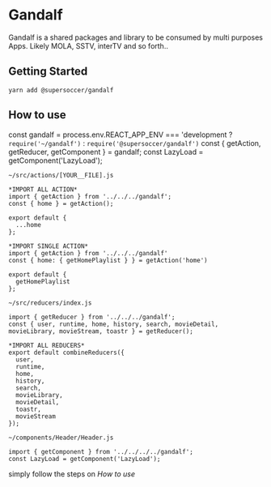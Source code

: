 # Gandalf

Gandalf is a shared packages and library to be consumed by multi purposes Apps. Likely MOLA, SSTV, interTV and so forth..

## Getting Started
`yarn add @supersoccer/gandalf`

## How to use
const gandalf = process.env.REACT_APP_ENV === 'development ? `require('~/gandalf')` : `require('@supersoccer/gandalf')`
const { getAction, getReducer, getComponent } = gandalf;
const LazyLoad = getComponent('LazyLoad');


`~/src/actions/[YOUR__FILE].js`
```
*IMPORT ALL ACTION*
import { getAction } from '../../../gandalf';
const { home } = getAction();

export default {
  ...home
};

*IMPORT SINGLE ACTION*
import { getAction } from '../../../gandalf'
const { home: { getHomePlaylist } } = getAction('home')

export default {
  getHomePlaylist
};
```


`~/src/reducers/index.js`
```
import { getReducer } from '../../../gandalf';
const { user, runtime, home, history, search, movieDetail, movieLibrary, movieStream, toastr } = getReducer();

*IMPORT ALL REDUCERS*
export default combineReducers({
  user,
  runtime,
  home,
  history,
  search,
  movieLibrary,
  movieDetail,
  toastr,
  movieStream
});
```


`~/components/Header/Header.js`
```
import { getComponent } from '../../../../gandalf';
const LazyLoad = getComponent('LazyLoad');
```

simply follow the steps on *How to use*